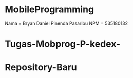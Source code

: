 # MobileProgramming
Nama = Bryan Daniel Pinenda Pasaribu
NPM = 535180132
# Tugas-Mobprog-P-kedex-
# Repository-Baru

